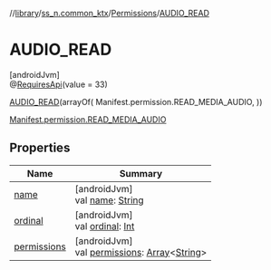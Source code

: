 //[library](../../../../index.md)/[ss_n.common_ktx](../../index.md)/[Permissions](../index.md)/[AUDIO_READ](index.md)

# AUDIO_READ

[androidJvm]\
@[RequiresApi](https://developer.android.com/reference/kotlin/androidx/annotation/RequiresApi.html)(value = 33)

[AUDIO_READ](index.md)(arrayOf(
            Manifest.permission.READ_MEDIA_AUDIO,
        ))

[Manifest.permission.READ_MEDIA_AUDIO](https://developer.android.com/reference/kotlin/android/Manifest.permission.html#read_media_audio)

## Properties

| Name | Summary |
|---|---|
| [name](../../-text-to-speech-manager/-error/-n-o-n-e/index.md#-372974862%2FProperties%2F-435046686) | [androidJvm]<br>val [name](../../-text-to-speech-manager/-error/-n-o-n-e/index.md#-372974862%2FProperties%2F-435046686): [String](https://kotlinlang.org/api/latest/jvm/stdlib/kotlin/-string/index.html) |
| [ordinal](../../-text-to-speech-manager/-error/-n-o-n-e/index.md#-739389684%2FProperties%2F-435046686) | [androidJvm]<br>val [ordinal](../../-text-to-speech-manager/-error/-n-o-n-e/index.md#-739389684%2FProperties%2F-435046686): [Int](https://kotlinlang.org/api/latest/jvm/stdlib/kotlin/-int/index.html) |
| [permissions](../permissions.md) | [androidJvm]<br>val [permissions](../permissions.md): [Array](https://kotlinlang.org/api/latest/jvm/stdlib/kotlin/-array/index.html)&lt;[String](https://kotlinlang.org/api/latest/jvm/stdlib/kotlin/-string/index.html)&gt; |
